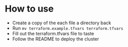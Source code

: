 # How to use

 - Create a copy of the each file a directory back
 - Run ```mv terraform.example.tfvars terraform.tfvars```
 - Fill out the terraform.tfvars file to taste
 - Follow the README to deploy the cluster